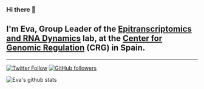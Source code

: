 ### Hi there 👋

<!--
**enovoa/enovoa** is a ✨ _special_ ✨ repository because its `README.md` (this file) appears on your GitHub profile.

Here are some ideas to get you started:

- 🔭 I’m currently working on ...
- 🌱 I’m currently learning ...
- 👯 I’m looking to collaborate on ...
- 🤔 I’m looking for help with ...
- 💬 Ask me about ...
- 📫 How to reach me: ...
- 😄 Pronouns: ...
- ⚡ Fun fact: ...
-->

## I'm Eva, Group Leader of the [Epitranscriptomics and RNA Dynamics](https://www.crg.eu/ca/programmes-groups/novoa-lab) lab, at the [Center for Genomic Regulation](https://www.crg.eu) (CRG) in Spain.

---

[![Twitter Follow](https://img.shields.io/twitter/follow/EvaMariaNovoa?label=Twitter&style=social)](https://twitter.com/EvaMariaNovoa)
[![GitHub followers](https://img.shields.io/github/followers/enovoa?label=Github&style=social)](https://github.com/enovoa)

![Eva's github stats](https://github-readme-stats.vercel.app/api?username=enovoa&show_icons=true)
